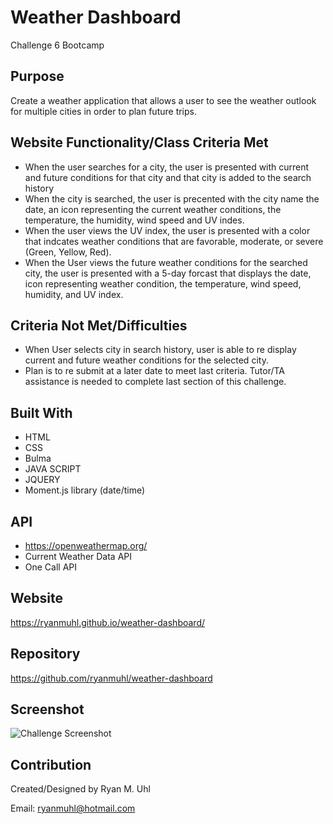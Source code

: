 # Weather Dashboard 
Challenge 6 Bootcamp

## Purpose
Create a weather application that allows a user to see the weather outlook for multiple cities in order to plan future trips.

## Website Functionality/Class Criteria Met
* When the user searches for a city, the user is presented with current and future conditions for that city and that city is added to the search history
* When the city is searched, the user is precented with the city name the date, an icon representing the current weather conditions, the temperature, the humidity, wind speed and UV indes.
* When the user views the UV index,  the user is presented with a color that indcates weather conditions that are favorable, moderate, or severe (Green, Yellow, Red).
* When the User views the future weather conditions for the searched city,  the user is presented with a 5-day forcast that displays the date, icon representing weather condition, the temperature, wind speed, humidity, and UV index.




## Criteria Not Met/Difficulties
* When User selects city in search history,  user is able to re display current and future weather conditions for the selected city.
* Plan is to re submit at a later date to meet last criteria.  Tutor/TA assistance is needed to complete last section of this challenge.

## Built With
* HTML
* CSS
* Bulma
* JAVA SCRIPT
* JQUERY
* Moment.js library (date/time)

## API
* https://openweathermap.org/
* Current Weather Data API
* One Call API

## Website
https://ryanmuhl.github.io/weather-dashboard/

## Repository
https://github.com/ryanmuhl/weather-dashboard

## Screenshot
![Challenge Screenshot](https://github.com/ryanmuhl/work-day-scheduler/blob/main/assets/images/weather.png.jpg)

## Contribution
Created/Designed by Ryan M. Uhl

Email: ryanmuhl@hotmail.com